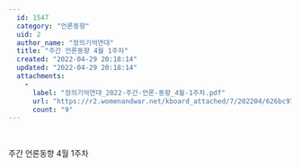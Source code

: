 ```yaml
---
  id: 1547
  category: "언론동향"
  uid: 2
  author_name: "정의기억연대"
  title: "주간 언론동향 4월 1주차"
  created: "2022-04-29 20:18:14"
  updated: "2022-04-29 20:18:14"
  attachments: 
    - 
      label: "정의기억연대_2022-주간-언론-동향_4월-1주차.pdf"
      url: "https://r2.womenandwar.net/kboard_attached/7/202204/626bc9760bc616466754.pdf"
      count: "9"
---
```

 

주간 언론동향 4월 1주차